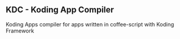 KDC - Koding App Compiler
-------------------------

Koding Apps compiler for apps written in coffee-script with Koding Framework
